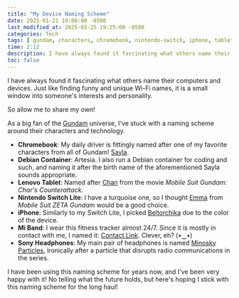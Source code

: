 ```yaml
---
title: "My Device Naming Scheme"
date: 2025-01-21 19:00:00 -0500
last_modified_at: 2025-03-25 19:25:00 -0500
categories: Tech 
tags: [ gundam, characters, chromebook, nintendo-switch, iphone, tablet, lenovo, miband, xiaomi, headphones, sony, naming ]
time: 2:12
description: I have always found it fascinating what others name their computers and devices. Just like finding funny and unique Wi-Fi names, it is a small window into someone's interests and personality. So allow me to share my own!
toc: false
---
```


I have always found it fascinating what others name their computers and devices. Just like finding funny and unique Wi-Fi names, it is a small window into someone's interests and personality.

So allow me to share my own!

As a big fan of the [Gundam](https://en.gundam.info/what-is-gundam/) universe, I've stuck with a naming scheme around their characters and technology.

- **Chromebook**: My daily driver is fittingly named after one of my favorite characters from all of Gundam! [Sayla](https://gundam.fandom.com/wiki/Sayla_Mass).
- **Debian Container**: Artesia. I also run a Debian container for coding and such, and naming it after the birth name of the aforementioned Sayla sounds appropriate.
- **Lenovo Tablet**: Named after [Chan](https://gundam.fandom.com/wiki/Chan_Agi) from the movie *Mobile Suit Gundam: Char's Counterattack*.
- **Nintendo Switch Lite**: I have a turquoise one, so I thought [Emma](https://gundam.fandom.com/wiki/Emma_Sheen) from *Mobile Suit ZETA Gundam* would be a good choice.
- **iPhone**: Similarly to my Switch Lite, I picked [Beltorchika](https://gundam.fandom.com/wiki/Beltorchika_Irma) due to the color of the device.
- **Mi Band**: I wear this fitness tracker almost 24/7. Since it is mostly in contact with me, I named it: [Contact Link](https://antifandom.com/gundam/wiki/Gundam_Wiki:Technology#Contact_Link). Clever, eh? (•‿•)
- **Sony Headphones**: My main pair of headphones is named [Minosky Particles](https://en.wikipedia.org/wiki/Gundam_Universal_Century_technology#Minovsky_particle), ironically after a particle that disrupts radio communications in the series.

I have been using this naming scheme for years now, and I've been very happy with it! No telling what the future holds, but here's hoping I stick with this naming scheme for the long haul!
